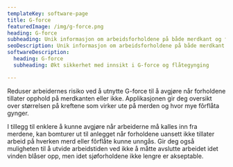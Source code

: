```yaml
---
templateKey: software-page
title: G-force
featuredImage: /img/g-force.png
heading: G-force
subheading: Unik informasjon om arbeidsforholdene på både merdkant og fôrflåte hjelper deg å avgjøre når det er forsvarlig å oppholde seg der og ikke.
seoDescription: Unik informasjon om arbeidsforholdene på både merdkant og fôrflåte hjelper deg å avgjøre når det er forsvarlig å oppholde seg der og ikke. 
softwareDescription: 
  heading: G-force
  subheading: Økt sikkerhet med innsikt i G-force og flåtegynging

---
```


Reduser arbeidernes risiko ved å utnytte G-force til å avgjøre når forholdene tillater opphold på merdkanten eller ikke. Applikasjonen gir deg oversikt over størrelsen på kreftene som virker ute på merden og hvor mye fôrflåta gynger. 

I tillegg til enklere å kunne avgjøre når arbeiderne må kalles inn fra merdene, kan bomturer ut til anlegget når forholdene uansett ikke tillater arbeid på hverken merd eller fôrflåte kunne unngås. Gir deg også muligheten til å utvide arbeidstiden ved ikke å måtte avslutte arbeidet idet vinden blåser opp, men idet sjøforholdene ikke lengre er akseptable.